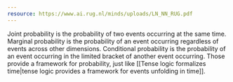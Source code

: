 ```yaml
---
resource: https://www.ai.rug.nl/minds/uploads/LN_NN_RUG.pdf
---
```


Joint probability is the probability of two events occurring at the same time. Marginal probability is the probability of an event occurring regardless of events across other dimensions. Conditional probability is the probability of an event occurring in the limited bracket of another event occurring. Those provide a framework for probability, just like [[Tense logic formalizes time|tense logic provides a framework for events unfolding in time]].